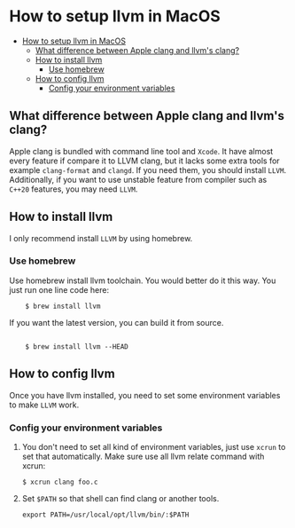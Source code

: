 # How to setup llvm in MacOS


- [How to setup llvm in MacOS](#how-to-setup-llvm-in-macos)
  - [What difference between Apple clang and llvm's clang?](#what-difference-between-apple-clang-and-llvms-clang)
  - [How to install llvm](#how-to-install-llvm)
    - [Use homebrew](#use-homebrew)
  - [How to config llvm](#how-to-config-llvm)
    - [Config your environment variables](#config-your-environment-variables)

## What difference between Apple clang and llvm's clang?

Apple clang is bundled with command line tool and `Xcode`. It have almost every feature if compare it to LLVM clang, but it lacks some extra tools for example `clang-format` and `clangd`. If you need them, you should install `LLVM`. Additionally, if you want to use unstable feature from compiler such as `C++20` features, you may need `LLVM`. 


## How to install llvm

I only recommend install `LLVM` by using homebrew.

### Use homebrew

Use homebrew install llvm toolchain. You would better do it this way.
You just run one line code here:

```shell
    $ brew install llvm
```

If you want the latest version, you can build it from source.

```shell

    $ brew install llvm --HEAD
```

## How to config llvm

Once you have llvm installed, you need to set some environment variables to make `LLVM` work. 

### Config your environment variables

1.  You don't need to set all kind of environment variables, just use `xcrun` to set that automatically. Make sure use all llvm relate command with xcrun:

    ```shell
    $ xcrun clang foo.c
    ```

2.  Set `$PATH` so that shell can find clang or another tools.

    ```shell
    export PATH=/usr/local/opt/llvm/bin/:$PATH
    ```
